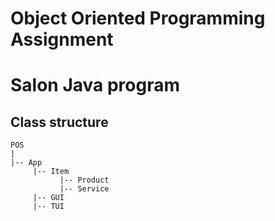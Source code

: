 # Object Oriented Programming Assignment
# Salon Java program


## Class structure

```
POS
|
|-- App
     |-- Item
           |-- Product
           |-- Service
     |-- GUI
     |-- TUI
```
